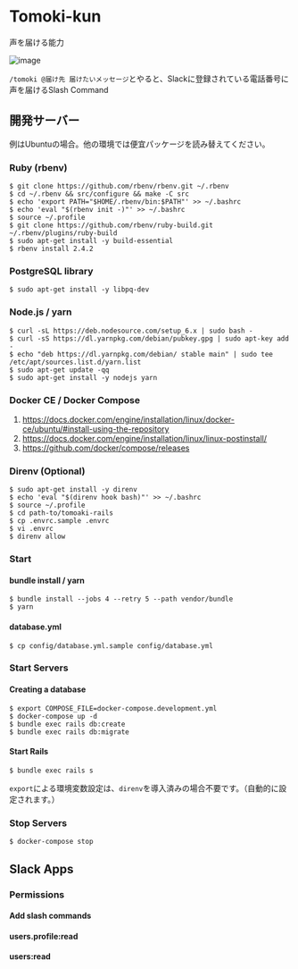 # Tomoki-kun

声を届ける能力

![image](https://user-images.githubusercontent.com/60980/31319819-a9cd7be6-aca4-11e7-9cf5-08b2eccf5d4d.png)

`/tomoki @届け先 届けたいメッセージ`とやると、Slackに登録されている電話番号に声を届けるSlash Command

## 開発サーバー

例はUbuntuの場合。他の環境では便宜パッケージを読み替えてください。

### Ruby (rbenv)

    $ git clone https://github.com/rbenv/rbenv.git ~/.rbenv
    $ cd ~/.rbenv && src/configure && make -C src
    $ echo 'export PATH="$HOME/.rbenv/bin:$PATH"' >> ~/.bashrc
    $ echo 'eval "$(rbenv init -)"' >> ~/.bashrc
    $ source ~/.profile
    $ git clone https://github.com/rbenv/ruby-build.git ~/.rbenv/plugins/ruby-build
    $ sudo apt-get install -y build-essential 
    $ rbenv install 2.4.2

### PostgreSQL library

    $ sudo apt-get install -y libpq-dev

### Node.js / yarn

    $ curl -sL https://deb.nodesource.com/setup_6.x | sudo bash -
    $ curl -sS https://dl.yarnpkg.com/debian/pubkey.gpg | sudo apt-key add -
    $ echo "deb https://dl.yarnpkg.com/debian/ stable main" | sudo tee /etc/apt/sources.list.d/yarn.list
    $ sudo apt-get update -qq
    $ sudo apt-get install -y nodejs yarn

### Docker CE / Docker Compose

1. https://docs.docker.com/engine/installation/linux/docker-ce/ubuntu/#install-using-the-repository
2. https://docs.docker.com/engine/installation/linux/linux-postinstall/
3. https://github.com/docker/compose/releases

### Direnv (Optional)

    $ sudo apt-get install -y direnv
    $ echo 'eval "$(direnv hook bash)"' >> ~/.bashrc
    $ source ~/.profile
    $ cd path-to/tomoaki-rails
    $ cp .envrc.sample .envrc
    $ vi .envrc
    $ direnv allow

### Start

#### bundle install / yarn

    $ bundle install --jobs 4 --retry 5 --path vendor/bundle
    $ yarn

#### database.yml

    $ cp config/database.yml.sample config/database.yml

### Start Servers

#### Creating a database

    $ export COMPOSE_FILE=docker-compose.development.yml
    $ docker-compose up -d
    $ bundle exec rails db:create
    $ bundle exec rails db:migrate

#### Start Rails

    $ bundle exec rails s

`export`による環境変数設定は、`direnv`を導入済みの場合不要です。（自動的に設定されます。）

### Stop Servers

    $ docker-compose stop

## Slack Apps

### Permissions

#### Add slash commands

#### users.profile:read

#### users:read
